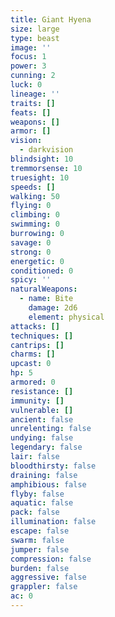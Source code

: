 ```yaml
---
title: Giant Hyena
size: large
type: beast
image: ''
focus: 1
power: 3
cunning: 2
luck: 0
lineage: ''
traits: []
feats: []
weapons: []
armor: []
vision:
  - darkvision
blindsight: 10
tremmorsense: 10
truesight: 10
speeds: []
walking: 50
flying: 0
climbing: 0
swimming: 0
burrowing: 0
savage: 0
strong: 0
energetic: 0
conditioned: 0
spicy: ''
naturalWeapons:
  - name: Bite
    damage: 2d6
    element: physical
attacks: []
techniques: []
cantrips: []
charms: []
upcast: 0
hp: 5
armored: 0
resistance: []
immunity: []
vulnerable: []
ancient: false
unrelenting: false
undying: false
legendary: false
lair: false
bloodthirsty: false
draining: false
amphibious: false
flyby: false
aquatic: false
pack: false
illumination: false
escape: false
swarm: false
jumper: false
compression: false
burden: false
aggressive: false
grappler: false
ac: 0
---
```


